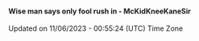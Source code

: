 #### Wise man says only fool rush in - McKidKneeKaneSir
Updated on 11/06/2023 - 00:55:24 (UTC) Time Zone
